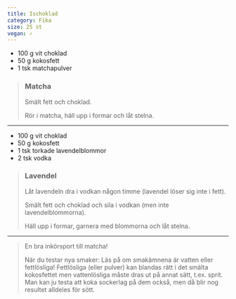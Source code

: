 ```yaml
---
title: Ischoklad
category: Fika
size: 25 st
vegan: ✓
---
```


- 100 g vit choklad
- 50 g kokosfett
- 1 tsk matchapulver

> ### Matcha
> Smält fett och choklad.
> 
> Rör i matcha, häll upp i formar och låt stelna.

---

- 100 g vit choklad
- 50 g kokosfett
- 1 tsk torkade lavendelblommor
- 2 tsk vodka

> ### Lavendel
> Låt lavendeln dra i vodkan någon timme (lavendel löser sig inte i fett).
> 
> Smält fett och choklad och sila i vodkan (men inte lavendelblommorna).
> 
> Häll upp i formar, garnera med blommorna och låt stelna.

---

> En bra inkörsport till matcha!
> 
> När du testar nya smaker: Läs på om smakämnena är vatten eller fettlösliga! Fettlösliga (eller pulver) kan blandas rätt i det smälta kokosfettet men vattenlösliga måste dras ut på annat sätt, t.ex. sprit. Man kan ju testa att koka sockerlag på dem också, men då blir nog resultet alldeles för sött.
